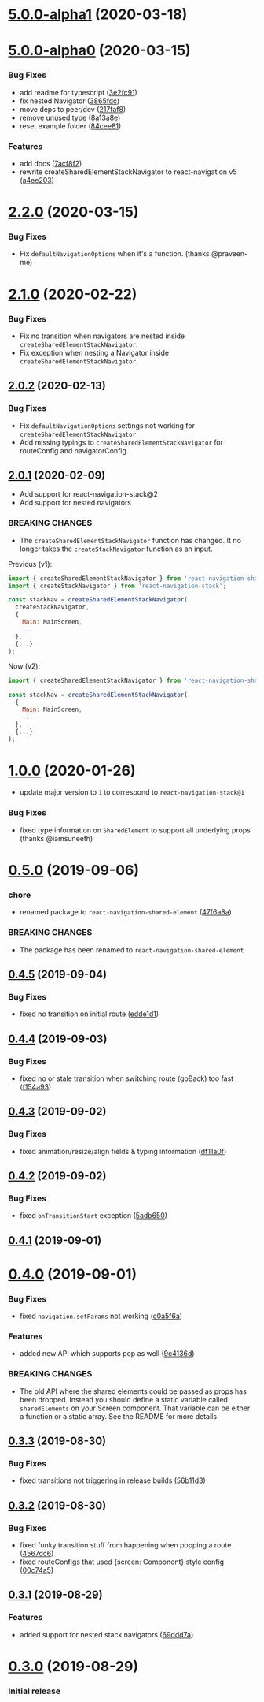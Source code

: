 # [5.0.0-alpha1](https://github.com/IjzerenHein/react-navigation-shared-element/compare/v5.0.0-alpha0...v5.0.0-alpha1) (2020-03-18)



# [5.0.0-alpha0](https://github.com/IjzerenHein/react-navigation-shared-element/compare/v2.2.0...v5.0.0-alpha0) (2020-03-15)


### Bug Fixes

* add readme for typescript ([3e2fc91](https://github.com/IjzerenHein/react-navigation-shared-element/commit/3e2fc915e217e739516b428c6c23347287a4f38c))
* fix nested Navigator ([3865fdc](https://github.com/IjzerenHein/react-navigation-shared-element/commit/3865fdcc43da20834e2729dba130c10eb3366f41))
* move deps to peer/dev ([217faf8](https://github.com/IjzerenHein/react-navigation-shared-element/commit/217faf85a3c7f21e84b921f520937bc656b6f0f5))
* remove unused type ([8a13a8e](https://github.com/IjzerenHein/react-navigation-shared-element/commit/8a13a8ef12611155ea7617f69b2975e9f3b6fa86))
* reset example folder ([84cee81](https://github.com/IjzerenHein/react-navigation-shared-element/commit/84cee81e357a51490d53a4dc72d2b08ac56809a8))


### Features

* add docs ([7acf8f2](https://github.com/IjzerenHein/react-navigation-shared-element/commit/7acf8f259fbb9f775fe256e3b7258885f77faecc))
* rewrite createSharedElementStackNavigator to react-navigation v5 ([a4ee203](https://github.com/IjzerenHein/react-navigation-shared-element/commit/a4ee203219508fd4a79efef8fdd0cf1a31129739))



# [2.2.0](https://github.com/IjzerenHein/react-navigation-shared-element/compare/v2.1.0...v2.2.0) (2020-03-15)

### Bug Fixes

- Fix `defaultNavigationOptions` when it's a function. (thanks @praveen-me)


# [2.1.0](https://github.com/IjzerenHein/react-navigation-shared-element/compare/v2.0.2...v2.1.0) (2020-02-22)

### Bug Fixes

- Fix no transition when navigators are nested inside `createSharedElementStackNavigator`.
- Fix exception when nesting a Navigator inside `createSharedElementStackNavigator`.


## [2.0.2](https://github.com/IjzerenHein/react-navigation-shared-element/compare/v2.0.1...v2.0.2) (2020-02-13)

### Bug Fixes

- Fix `defaultNavigationOptions` settings not working for `createSharedElementStackNavigator`
- Add missing typings to `createSharedElementStackNavigator` for routeConfig and navigatorConfig.


## [2.0.1](https://github.com/IjzerenHein/react-navigation-shared-element/compare/v2.0.0...v2.0.1) (2020-02-09)

* Add support for react-navigation-stack@2
* Add support for nested navigators

### BREAKING CHANGES

* The `createSharedElementStackNavigator` function has changed. It no longer takes the `createStackNavigator` function as an input.

Previous (v1):

```js
import { createSharedElementStackNavigator } from 'react-navigation-shared-element';
import { createStackNavigator } from 'react-navigation-stack';

const stackNav = createSharedElementStackNavigator(
  createStackNavigator,
  {
    Main: MainScreen,
    ...
  },
  {...}
);
```

Now (v2):

```js
import { createSharedElementStackNavigator } from 'react-navigation-shared-element';

const stackNav = createSharedElementStackNavigator(
  {
    Main: MainScreen,
    ...
  },
  {...}
);
```


# [1.0.0](https://github.com/IjzerenHein/react-navigation-shared-element/compare/v0.5.0...v1.0.0) (2020-01-26)

- update major version to `1` to correspond to `react-navigation-stack@1`

### Bug Fixes

- fixed type information on `SharedElement` to support all underlying props (thanks @iamsuneeth)


# [0.5.0](https://github.com/IjzerenHein/react-navigation-shared-element/compare/v0.4.6...v0.5.0) (2019-09-06)


### chore

* renamed package to `react-navigation-shared-element` ([47f6a8a](https://github.com/IjzerenHein/react-navigation-shared-element/commit/47f6a8a))


### BREAKING CHANGES

* The package has been renamed to `react-navigation-shared-element`



## [0.4.5](https://github.com/IjzerenHein/react-navigation-shared-element/compare/v0.4.4...v0.4.5) (2019-09-04)


### Bug Fixes

* fixed no transition on initial route ([edde1d1](https://github.com/IjzerenHein/react-navigation-shared-element/commit/edde1d1))



## [0.4.4](https://github.com/IjzerenHein/react-navigation-shared-element/compare/v0.4.3...v0.4.4) (2019-09-03)


### Bug Fixes

* fixed no or stale transition when switching route (goBack) too fast ([f154a93](https://github.com/IjzerenHein/react-navigation-shared-element/commit/f154a93))



## [0.4.3](https://github.com/IjzerenHein/react-navigation-shared-element/compare/v0.4.2...v0.4.3) (2019-09-02)


### Bug Fixes

* fixed animation/resize/align fields & typing information ([df11a0f](https://github.com/IjzerenHein/react-navigation-shared-element/commit/df11a0f))



## [0.4.2](https://github.com/IjzerenHein/react-navigation-shared-element/compare/v0.4.1...v0.4.2) (2019-09-02)


### Bug Fixes

* fixed `onTransitionStart` exception ([5adb650](https://github.com/IjzerenHein/react-navigation-shared-element/commit/5adb650))



## [0.4.1](https://github.com/IjzerenHein/react-navigation-shared-element/compare/v0.4.0...v0.4.1) (2019-09-01)



# [0.4.0](https://github.com/IjzerenHein/react-navigation-shared-element/compare/v0.3.3...v0.4.0) (2019-09-01)


### Bug Fixes

* fixed `navigation.setParams` not working ([c0a5f6a](https://github.com/IjzerenHein/react-navigation-shared-element/commit/c0a5f6a))


### Features

* added new API which supports pop as well ([9c4136d](https://github.com/IjzerenHein/react-navigation-shared-element/commit/9c4136d))


### BREAKING CHANGES

* The old API where the shared elements could be passed as props has been dropped. Instead you should define a static variable called `sharedElements` on your Screen component. That variable can be either a function or a static array. See the README for more details



## [0.3.3](https://github.com/IjzerenHein/react-navigation-shared-element/compare/v0.3.2...v0.3.3) (2019-08-30)


### Bug Fixes

* fixed transitions not triggering in release builds ([56b11d3](https://github.com/IjzerenHein/react-navigation-shared-element/commit/56b11d3))



## [0.3.2](https://github.com/IjzerenHein/react-navigation-shared-element/compare/v0.3.1...v0.3.2) (2019-08-30)


### Bug Fixes

* fixed funky transition stuff from happening when popping a route ([4567dc6](https://github.com/IjzerenHein/react-navigation-shared-element/commit/4567dc6))
* fixed routeConfigs that used {screen: Component} style config ([00c74a5](https://github.com/IjzerenHein/react-navigation-shared-element/commit/00c74a5))



## [0.3.1](https://github.com/IjzerenHein/react-navigation-shared-element/compare/v0.3.0...v0.3.1) (2019-08-29)


### Features

* added support for nested stack navigators ([69ddd7a](https://github.com/IjzerenHein/react-navigation-shared-element/commit/69ddd7a))



# [0.3.0](https://github.com/IjzerenHein/react-navigation-shared-element/compare/v0.2.1...v0.3.0) (2019-08-29)


### Initial release
